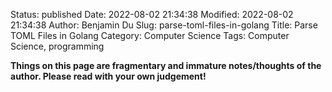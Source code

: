 Status: published
Date: 2022-08-02 21:34:38
Modified: 2022-08-02 21:34:38
Author: Benjamin Du
Slug: parse-toml-files-in-golang
Title: Parse TOML Files in Golang
Category: Computer Science
Tags: Computer Science, programming

**Things on this page are fragmentary and immature notes/thoughts of the author. Please read with your own judgement!**
